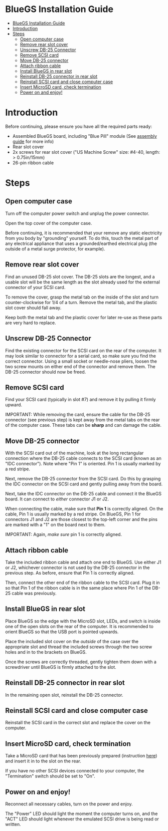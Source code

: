 # BlueGS Installation Guide

<!-- TOC -->

- [BlueGS Installation Guide](#bluegs-installation-guide)
- [Introduction](#introduction)
- [Steps](#steps)
  - [Open computer case](#open-computer-case)
  - [Remove rear slot cover](#remove-rear-slot-cover)
  - [Unscrew DB-25 Connector](#unscrew-db-25-connector)
  - [Remove SCSI card](#remove-scsi-card)
  - [Move DB-25 connector](#move-db-25-connector)
  - [Attach ribbon cable](#attach-ribbon-cable)
  - [Install BlueGS in rear slot](#install-bluegs-in-rear-slot)
  - [Reinstall DB-25 connector in rear slot](#reinstall-db-25-connector-in-rear-slot)
  - [Reinstall SCSI card and close computer case](#reinstall-scsi-card-and-close-computer-case)
  - [Insert MicroSD card, check termination](#insert-microsd-card-check-termination)
  - [Power on and enjoy!](#power-on-and-enjoy)

<!-- /TOC -->
# Introduction

Before continuing, please ensure you have all the required parts ready:

* Assembled BlueGS board, including "Blue Pill" module (See [assembly guide](../assembly/) for more info)
* Rear slot cover
* 2x screws for rear slot cover ("US Machine Screw" size: #4-40, length: > 0.75in/15mm)
* 26-pin ribbon cable

# Steps

## Open computer case

Turn off the computer power switch and unplug the power connector.

Open the top cover of the computer case.

Before continuing, it is recommended that your remove any static electricity from you body by "grounding" yourself. To do this, touch the metal part of any electrical appliance that uses a grounded/earthed electrical plug (the outside of a metal surge protector, for example).

## Remove rear slot cover

Find an unused DB-25 slot cover. The DB-25 slots are the longest, and a usable slot will be the same length as the slot already used for the external connector of your SCSI card.

To remove the cover, grasp the metal tab on the inside of the slot and turn counter-clockwise for 1/4 of a turn. Remove the metal tab, and the plastic slot cover should fall away.

Keep both the metal tab and the plastic cover for later re-use as these parts are very hard to replace.

## Unscrew DB-25 Connector

Find the existing connector for the SCSI card on the rear of the computer. It may look similar to connector for a serial card, so make sure you find the correct connector. Using a small socket or needle-nose pliers, loosen the two screw mounts on either end of the connector and remove them. The DB-25 connector should now be freed.

## Remove SCSI card

Find your SCSI card (typically in slot #7) and remove it by pulling it firmly upward.

IMPORTANT: While removing the card, ensure the cable for the DB-25 connector (see previous step) is kept away from the metal tabs on the rear of the computer case. These tabs can be **sharp** and can damage the cable.

## Move DB-25 connector

With the SCSI card out of the machine, look at the long rectangular connection where the DB-25 cable connects to the SCSI card (known as an "IDC connector"). Note where "Pin 1" is oriented. Pin 1 is usually marked by a red stripe.

Next, remove the DB-25 connector from the SCSI card. Do this by grasping the IDC connector on the SCSI card and gently pulling away from the board.

Next, take the IDC connector on the DB-25 cable and connect it the BlueGS board. It can connect to *either* connector J1 or J2.

When connecting the cable, make sure that **Pin 1** is correctly aligned. On the cable, Pin 1 is usually marked by a red stripe. On BlueGS, Pin 1 for connectors J1 and J2 are those closest to the top-left corner and the pins are marked with a "1" on the board next to them.

IMPORTANT: Again, *make sure* pin 1 is correctly aligned.

## Attach ribbon cable

Take the included ribbon cable and attach one end to BlueGS. Use either J1 or J2, whichever connector is not used by the DB-25 connector in the previous step. As before, ensure that Pin 1 is correctly aligned.

Then, connect the other end of the ribbon cable to the SCSI card. Plug it in so that Pin 1 of the ribbon cable is in the same place where Pin 1 of the DB-25 cable was previously.

## Install BlueGS in rear slot

Place BlueGS so the edge with the MicroSD slot, LEDs, and switch is inside one of the open slots on the rear of the computer. It is recommended to orient BlueGS so that the USB port is pointed upwards.

Place the included slot cover on the *outside* of the case over the appropriate slot and thread the included screws through the two screw holes and in to the brackets on BlueGS.

Once the screws are correctly threaded, gently tighten them down with a screwdriver until BlueGS is firmly attached to the slot.

## Reinstall DB-25 connector in rear slot

In the remaining open slot, reinstall the DB-25 connector.

## Reinstall SCSI card and close computer case

Reinstall the SCSI card in the correct slot and replace the cover on the computer.

## Insert MicroSD card, check termination

Take a MicroSD card that has been previously prepared (instruction [here](https://github.com/erichelgeson/BlueSCSI/wiki/Usage)) and insert it in to the slot on the rear.

If you have no other SCSI devices connected to your computer, the "Termination" switch should be set to "On".

## Power on and enjoy!

Reconnect all necessary cables, turn on the power and enjoy.

The "Power" LED should light the moment the computer turns on, and the "ACT" LED should light whenever the emulated SCSI drive is being read or written.

